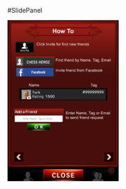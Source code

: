 #SlidePanel

<img src="https://github.com/auycro/unitish-spork/blob/master/SlidePanel/img/example.png" width="250px"> <br/>
